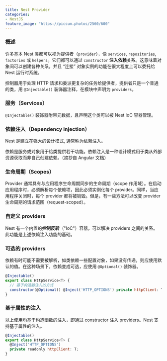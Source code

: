 ```yaml
---
title: Nest Provider
categories:
- NestJS
feature_image: "https://picsum.photos/2560/600"
---
```


### 概述
许多基本 Nest 类都可以视为提供者（`provider`），像 `services`, `repositories`, `factories` 或 `helpers`。它们都可以通过 `constructor` **注入依赖**关系。这意味着对象间可以创建各种关系，并且 “连接” 对象实例的功能在很大程度上可以委托给 Nest 运行时系统。

控制器用于处理 HTTP 请求和委派更复杂的任务给提供者，提供者只是一个普通的类，用 `@Injectable()` 装饰器注释，在模块中声明为 `providers`。


### 服务（Services）
`@Injectable()` 装饰器附带元数据，且声明这个类可以被 Nest IoC 容器管理。

### 依赖注入（Dependency injection）
Nest 是建立在强大的设计模式, 通常称为依赖注入。

依赖是服务或对象用于给类提供若干功能。依赖注入是一种设计模式用于类从外部资源获取而非自己创建依赖。（摘抄自 Angular 文档）

### 生命周期（Scopes）
Provider 通常具有与应用程序生命周期同步的生命周期（scope 作用域）。在启动应用程序时，必须解析每个依赖项，因此必须实例化每个 provider。同样，当应用程序关闭时，每个 provider 都将被销毁。但是，有一些方法可以改变 provider 生命周期的请求范围（request-scoped）。

### 自定义 providers
Nest 有一个内置的**控制反转**（"IoC"）容器，可以解决 providers 之间的关系。 此功能是上述依赖注入功能的基础。

### 可选的 providers
依赖有时可能不需要被解析，如类依赖一些配置对象，如果没有传递，则应使用默认的值。在这种场景下，依赖变成可选，应使用 `@Optional()` 装饰器。

```js
@Injectable()
export class HttpService<T> {
  // 基于构造器注入的方式
  constructor(@Optional() @Inject('HTTP_OPTIONS') private httpClient: T) {}
}
```

### 基于属性的注入
以上使用均基于构造函数的注入，即通过 constructor 注入 providers。Nest 支持基于属性的注入。

```js
@Injectable()
export class HttpService<T> {
  @Inject('HTTP_OPTIONS')
  private readonly httpClient: T;
}
```